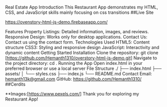 Real Estate App
Introduction
This Restaurant App demonstrates my HTML, CSS, and JavaScript skills mainly focusing on css transitions 
##Live Site

https://ovenstory-html-js-demo.firebaseapp.com/

Features
Property Listings: Detailed information, images, and reviews.
Responsive Design: Works only for desktop applications.
Contact Us: Contact us uing the contact form.
Technologies Used
HTML5: Content structure
CSS3: Styling and responsive design
JavaScript: Interactivity and dynamic content
Getting Started
Installation
Clone the repository:
git clone [https://github.com/Hemanth1310/overstory-html-js-demo.git]
Navigate to the project directory:
cd .
Running the App
Open index.html in your preferred browser or use a local server
File Structure
./
├── index.html
├── assets/
│   └── styles.css
├── index.js
└── README.md
Contact
Email: hemanth13k@gmail.com
GitHub: https://github.com/Hemanth1310/
##Cerdits

**Images:[https://www.pexels.com/]
Thank you for exploring my Restaurant App!
